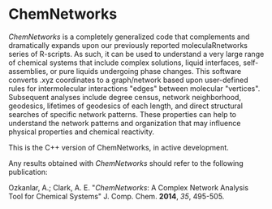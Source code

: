 # ChemNetworks

*ChemNetworks* is a completely generalized code that complements and dramatically expands upon our previously reported moleculaRnetworks series of R-scripts. As such, it can be used to understand a very large range of chemical systems that include complex solutions, liquid interfaces, self-assemblies, or pure liquids undergoing phase changes. This software converts .xyz coordinates to a graph/network based upon user-defined rules for intermolecular interactions "edges" between molecular "vertices". Subsequent analyses include degree census, network neighborhood, geodesics, lifetimes of geodesics of each length, and direct structural searches of specific network patterns. These properties can help to understand the network patterns and organization that may influence physical properties and chemical reactivity.

This is the C++ version of ChemNetworks, in active development.

Any results obtained with *ChemNetworks* should refer to the following publication:

Ozkanlar, A.; Clark, A. E. "*ChemNetworks*: A Complex Network Analysis Tool for Chemical Systems" J. Comp. Chem. **2014**, *35*, 495-505.
